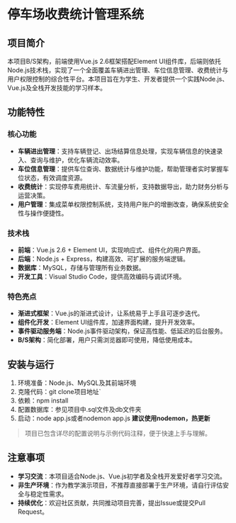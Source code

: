 ﻿# 停车场收费统计管理系统
## 项目简介
本项目B/S架构，前端使用Vue.js 2.6框架搭配Element UI组件库，后端则依托Node.js技术栈，实现了一个全面覆盖车辆进出管理、车位信息管理、收费统计与用户权限控制的综合性平台。本项目旨在为学生、开发者提供一个实践Node.js、Vue.js及全栈开发技能的学习样本。
## 功能特性
### 核心功能
- **车辆进出管理**：支持车辆登记、出场结算信息处理，实现车辆信息的快速录入、查询与维护，优化车辆流动效率。
- **车位信息管理**：提供车位查询、数据统计与维护功能，帮助管理者实时掌握车位状态，有效调度资源。
- **收费统计**：实现停车费用统计、车流量分析，支持数据导出，助力财务分析与运营决策。
- **用户管理**：集成菜单权限控制系统，支持用户账户的增删改查，确保系统安全性与操作便捷性。
### 技术栈
- **前端**：Vue.js 2.6 + Element UI，实现响应式、组件化的用户界面。
- **后端**：Node.js + Express，构建高效、可扩展的服务端逻辑。
- **数据库**：MySQL，存储与管理所有业务数据。
- **开发工具**：Visual Studio Code，提供高效编码与调试环境。
### 特色亮点
- **渐进式框架**：Vue.js的渐进式设计，让系统易于上手且可逐步迭代。
- **组件化开发**：Element UI组件库，加速界面构建，提升开发效率。
- **事件驱动服务端**：Node.js事件驱动架构，保证高性能、低延迟的后台服务。
- **B/S架构**：简化部署，用户只需浏览器即可使用，降低使用成本。
## 安装与运行
1. 环境准备：Node.js、MySQL及其前端环境
2. 克隆代码：git clone项目地址`
3. 依赖：npm install
4. 配置数据库：参见项目中.sql文件及db文件夹
5. 启动：node app.js或者nodemon app.js **建议使用nodemon，热更新**
> 项目已包含详尽的配置说明与示例代码注释，便于快速上手与理解。
## 注意事项
- **学习交流**：本项目适合Node.js、Vue.js初学者及全栈开发爱好者学习交流。
- **非生产环境**：作为教学演示项目，不推荐直接部署于生产环境，请自行评估安全与稳定性需求。
- **持续优化**：欢迎社区贡献，共同推动项目完善，提出Issue或提交Pull Request。
